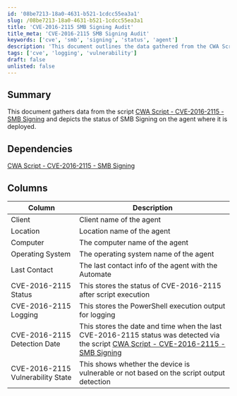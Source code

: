 ```yaml
---
id: '08be7213-18a0-4631-b521-1cdcc55ea3a1'
slug: /08be7213-18a0-4631-b521-1cdcc55ea3a1
title: 'CVE-2016-2115 SMB Signing Audit'
title_meta: 'CVE-2016-2115 SMB Signing Audit'
keywords: ['cve', 'smb', 'signing', 'status', 'agent']
description: 'This document outlines the data gathered from the CWA Script related to CVE-2016-2115, detailing the status of SMB Signing on the deployed agent, including relevant columns and their descriptions.'
tags: ['cve', 'logging', 'vulnerability']
draft: false
unlisted: false
---
```


## Summary

This document gathers data from the script [CWA Script - CVE-2016-2115 - SMB Signing](/docs/c8638470-bc69-4bc9-ac97-b0496e546d07) and depicts the status of SMB Signing on the agent where it is deployed.

## Dependencies

[CWA Script - CVE-2016-2115 - SMB Signing](/docs/c8638470-bc69-4bc9-ac97-b0496e546d07)

## Columns

| Column                     | Description                                                                 |
|---------------------------|-----------------------------------------------------------------------------|
| Client                    | Client name of the agent                                                   |
| Location                  | Location name of the agent                                                 |
| Computer                  | The computer name of the agent                                             |
| Operating System          | The operating system name of the agent                                     |
| Last Contact              | The last contact info of the agent with the Automate                       |
| CVE-2016-2115 Status      | This stores the status of CVE-2016-2115 after script execution            |
| CVE-2016-2115 Logging     | This stores the PowerShell execution output for logging                    |
| CVE-2016-2115 Detection Date | This stores the date and time when the last CVE-2016-2115 status was detected via the script [CWA Script - CVE-2016-2115 - SMB Signing](/docs/c8638470-bc69-4bc9-ac97-b0496e546d07) |
| CVE-2016-2115 Vulnerability State | This shows whether the device is vulnerable or not based on the script output detection |
